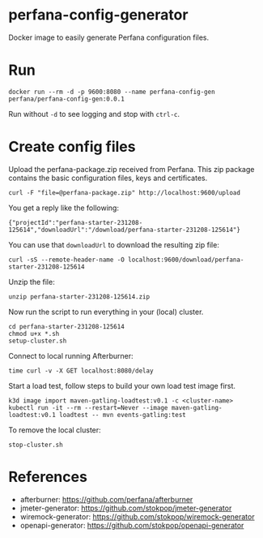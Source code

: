 # perfana-config-generator

Docker image to easily generate Perfana configuration files.

# Run

    docker run --rm -d -p 9600:8080 --name perfana-config-gen perfana/perfana-config-gen:0.0.1

Run without `-d` to see logging and stop with `ctrl-c`.

# Create config files

Upload the perfana-package.zip received from Perfana. 
This zip package contains the basic configuration files, keys and certificates.

    curl -F "file=@perfana-package.zip" http://localhost:9600/upload

You get a reply like the following:

    {"projectId":"perfana-starter-231208-125614","downloadUrl":"/download/perfana-starter-231208-125614"}
    
You can use that `downloadUrl` to download the resulting zip file:

    curl -sS --remote-header-name -O localhost:9600/download/perfana-starter-231208-125614

Unzip the file:

    unzip perfana-starter-231208-125614.zip

Now run the script to run everything in your (local) cluster.

    cd perfana-starter-231208-125614   
    chmod u+x *.sh
    setup-cluster.sh

Connect to local running Afterburner:

    time curl -v -X GET localhost:8080/delay

Start a load test, follow steps to build your own load test image first.

    k3d image import maven-gatling-loadtest:v0.1 -c <cluster-name>
    kubectl run -it --rm --restart=Never --image maven-gatling-loadtest:v0.1 loadtest -- mvn events-gatling:test

To remove the local cluster:

    stop-cluster.sh

# References

* afterburner: https://github.com/perfana/afterburner
* jmeter-generator: https://github.com/stokpop/jmeter-generator
* wiremock-generator: https://github.com/stokpop/wiremock-generator
* openapi-generator: https://github.com/stokpop/openapi-generator

